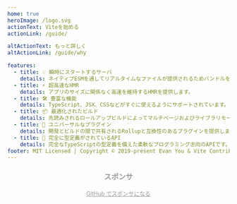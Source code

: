```yaml
---
home: true
heroImage: /logo.svg
actionText: Viteを始める
actionLink: /guide/

altActionText: もっと詳しく
altActionLink: /guide/why

features:
  - title: 💡 瞬時にスタートするサーバ
    details: ネイティブESMを通してリアルタイムなファイルが提供されるためバンドルをする必要はありません。
  - title: ⚡️ 超高速なHMR
    details: アプリのサイズに関係なく高速を維持するHMRを提供します。
  - title: 🛠️ 豊富な機能
    details: TypeScript、JSX、CSSなどがすぐに使えるようにサポートされています。
  - title: 📦 最適化されたビルド
    details: 先読みされるロールアップビルドによってマルチページおよびライブラリモードをサポートします。
  - title: 🔩 ユニバーサルなプラグイン
    details: 開発とビルドの間で共有されるRollupと互換性のあるプラグインを提供します。
  - title: 🔑 完全に型定義がされているAPI
    details: 完全なTypeScriptの型定義を備えた柔軟なプログラミング志向のAPIです。
footer: MIT Licensed | Copyright © 2019-present Evan You & Vite Contributors
---
```


<script setup>
import SponsorsGroup from './.vitepress/theme/SponsorsGroup.vue'
</script>

<h3 style="text-align:center;color:#999">スポンサ</h3>

<SponsorsGroup tier="platinum" placement="landing" />

<SponsorsGroup tier="gold" placement="landing" />

<p style="text-align:center;margin-bottom:3em">
  <a style="color: #999;font-size:.9em;" href="https://github.com/sponsors/yyx990803" target="_blank" rel="noopener">GitHub でスポンサになる</a>
</p>
